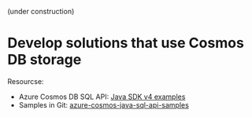 (under construction)
# Develop solutions that use Cosmos DB storage

Resourcse:
* Azure Cosmos DB SQL API: [Java SDK v4 examples](https://docs.microsoft.com/en-us/azure/cosmos-db/sql-api-java-sdk-samples)
* Samples in Git: [azure-cosmos-java-sql-api-samples](https://github.com/Azure-Samples/azure-cosmos-java-sql-api-samples.git)



